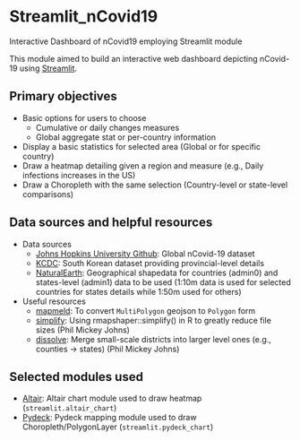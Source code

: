 # Streamlit_nCovid19
Interactive Dashboard of nCovid19 employing Streamlit module

This module aimed to build an interactive web dashboard depicting nCovid-19 using [Streamlit](https://www.streamlit.io).

## Primary objectives
* Basic options for users to choose
  * Cumulative or daily changes measures
  * Global aggregate stat or per-country information
* Display a basic statistics for selected area (Global or for specific country)
* Draw a heatmap detailing given a region and measure (e.g., Daily infections increases in the US)
* Draw a Choropleth with the same selection (Country-level or state-level comparisons)

## Data sources and helpful resources
* Data sources
  * [Johns Hopkins University Github](https://github.com/CSSEGISandData/COVID-19): Global nCovid-19 dataset
  * [KCDC](http://ncov.mohw.go.kr/): South Korean dataset providing provincial-level details
  * [NaturalEarth](http://naturalearthdata.com/): Geographical shapedata for countries (admin0) and states-level (admin1) data to be used (1:10m data is used for selected countries for states details while 1:50m used for others)
* Useful resources
  * [mapmeld](https://gist.github.com/mapmeld/8742ae89c6d687171d00/): To convert `MultiPolygon` geojson to `Polygon` form
  * [simplify](https://philmikejones.me/tutorials/2016-09-29-simplify-polygons-without-creating-slivers/): Using rmapshaper::simplify() in R to greatly reduce file sizes (Phil Mickey Johns)
  * [dissolve](https://philmikejones.me/tutorials/2015-09-03-dissolve-polygons-in-r//): Merge small-scale districts into larger level ones (e.g., counties -> states) (Phil Mickey Johns)
 
## Selected modules used
  * [Altair](http://altair-viz.github.io/): Altair chart module used to draw heatmap (`streamlit.altair_chart`)
  * [Pydeck](http://pydeck.gl/): Pydeck mapping module used to draw Choropleth/PolygonLayer (`streamlit.pydeck_chart`)
